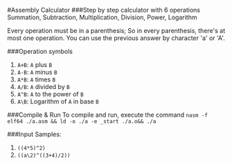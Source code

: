 #Assembly Calculator
###Step by step calculator with 6 operations
Summation, Subtraction, Multiplication, Division, Power, Logarithm

Every operation must be in a parenthesis; So in every parenthesis, there's at most one operation.
You can use the previous answer by character 'a' or 'A'.

###Operation symbols
1. `A+B`: `A` plus `B`
1. `A-B`: `A` minus `B`
1. `A*B`: `A` times `B`
1. `A/B`: `A` divided by `B`
1. `A^B`: `A` to the power of `B`
1. `A\B`: Logarithm of `A` in base `B`

###Compile & Run
To compile and run, execute the command `nasm -f elf64 ./a.asm && ld -o ./a -e _start ./a.o&& ./a`

###Input Samples:
1. `((4*5)^2)`
1. `((a\2)^((3+4)/2))`
